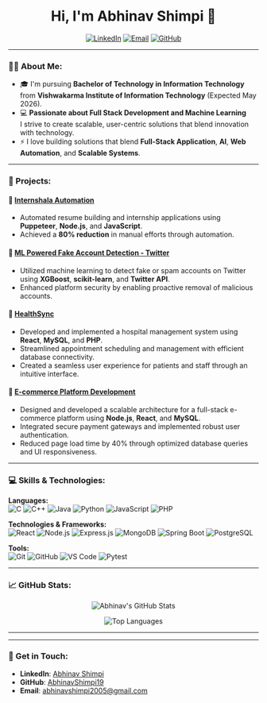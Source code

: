 <h1 align="center">Hi, I'm Abhinav Shimpi 👋</h1>

<p align="center">
  <a href="https://www.linkedin.com/in/abhinav-shimpi-392616258/"><img alt="LinkedIn" title="LinkedIn" src="https://img.shields.io/badge/LinkedIn-Abhinav_Shimpi-blue?style=flat-square&logo=linkedin"></a>
  <a href="mailto:abhinavshimpi2005@gmail.com"><img alt="Email" title="Email" src="https://img.shields.io/badge/Email-abhinavshimpi2005@gmail.com-red?style=flat-square&logo=gmail"></a>
  <a href="https://github.com/AbhinavShimpi19"><img alt="GitHub" title="GitHub" src="https://img.shields.io/badge/GitHub-AbhinavShimpi19-lightgrey?style=flat-square&logo=github"></a>
</p>

---

### 👨‍💻 About Me:
- 🎓 I'm pursuing **Bachelor of Technology in Information Technology** from **Vishwakarma Institute of Information Technology** (Expected May 2026).
- 💻 **Passionate about Full Stack Development and Machine Learning**  
I strive to create scalable, user-centric solutions that blend innovation with technology.  
- ⚡ I love building solutions that blend **Full-Stack Application**, **AI**, **Web Automation**, and **Scalable Systems**.

---

### 🚀 Projects:

#### 💼 **[Internshala Automation](https://github.com/AbhinavShimpi19/Intershala-Automation)**
- Automated resume building and internship applications using **Puppeteer**, **Node.js**, and **JavaScript**.
- Achieved a **80% reduction** in manual efforts through automation.

#### 🧬 **[ML Powered Fake Account Detection - Twitter](https://github.com/AbhinavShimpi19/ML-Powered--Fake-Account-Detection-for-Twitter)**
- Utilized machine learning to detect fake or spam accounts on Twitter using **XGBoost**, **scikit-learn**, and **Twitter API**.
- Enhanced platform security by enabling proactive removal of malicious accounts.

#### 🚀 **[HealthSync](https://github.com/AbhinavShimpi19/Hospital-Management-System)**
- Developed and implemented a hospital management system using **React**, **MySQL**, and **PHP**.
- Streamlined appointment scheduling and management with efficient database connectivity.
- Created a seamless user experience for patients and staff through an intuitive interface.

#### 💼 **[E-commerce Platform Development](#)**
- Designed and developed a scalable architecture for a full-stack e-commerce platform using **Node.js**, **React**, and **MySQL**.
- Integrated secure payment gateways and implemented robust user authentication.
- Reduced page load time by 40% through optimized database queries and UI responsiveness.

---

### 💻 Skills & Technologies:

**Languages:**  
![C](https://img.shields.io/badge/C-%2300599C.svg?style=flat&logo=c&logoColor=white) ![C++](https://img.shields.io/badge/C++-%2300599C.svg?style=flat&logo=c%2B%2B&logoColor=white) ![Java](https://img.shields.io/badge/Java-%23ED8B00.svg?style=flat&logo=java&logoColor=white) ![Python](https://img.shields.io/badge/Python-%2314354C.svg?style=flat&logo=python&logoColor=white) ![JavaScript](https://img.shields.io/badge/JavaScript-%23323330.svg?style=flat&logo=javascript&logoColor=%23F7DF1E) ![PHP](https://img.shields.io/badge/PHP-%23777BB4.svg?style=flat&logo=php&logoColor=white)

**Technologies & Frameworks:**  
![React](https://img.shields.io/badge/React-%2320232a.svg?style=flat&logo=react&logoColor=%2361DAFB) ![Node.js](https://img.shields.io/badge/Node.js-%2343853D.svg?style=flat&logo=node.js&logoColor=white) ![Express.js](https://img.shields.io/badge/Express.js-%23404d59.svg?style=flat&logo=express&logoColor=%2361DAFB) ![MongoDB](https://img.shields.io/badge/MongoDB-%2347A248.svg?style=flat&logo=mongodb&logoColor=white) ![Spring Boot](https://img.shields.io/badge/Spring%20Boot-%236DB33F.svg?style=flat&logo=spring&logoColor=white) ![PostgreSQL](https://img.shields.io/badge/PostgreSQL-%23336791.svg?style=flat&logo=postgresql&logoColor=white)

**Tools:**  
![Git](https://img.shields.io/badge/Git-%23F05033.svg?style=flat&logo=git&logoColor=white) ![GitHub](https://img.shields.io/badge/GitHub-%23181717.svg?style=flat&logo=github&logoColor=white) ![VS Code](https://img.shields.io/badge/VS%20Code-%23007ACC.svg?style=flat&logo=visual-studio-code&logoColor=white) ![Pytest](https://img.shields.io/badge/Pytest-%23005FCC.svg?style=flat&logo=python&logoColor=white)

---

### 📈 GitHub Stats:

<p align="center">
  <img src="https://github-readme-stats.vercel.app/api?username=AbhinavShimpi19&show_icons=true&theme=radical" alt="Abhinav's GitHub Stats" />
</p>

<p align="center">
  <img src="https://github-readme-stats.vercel.app/api/top-langs/?username=AbhinavShimpi19&layout=compact&theme=radical" alt="Top Languages" />
</p>

---


---

### 📢 Get in Touch:
- **LinkedIn**: [Abhinav Shimpi](https://www.linkedin.com/in/abhinav-shimpi-392616258/)
- **GitHub**: [AbhinavShimpi19](https://github.com/AbhinavShimpi19)
- **Email**: [abhinavshimpi2005@gmail.com](mailto:abhinavshimpi2005@gmail.com)
